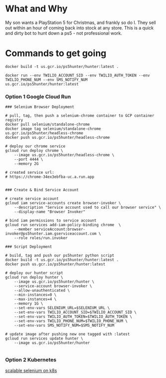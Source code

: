 # What and Why

My son wants a PlayStation 5 for Christmas, and frankly so do I.
They sell out within an hour of coming back into stock at any store.
This is a quick and dirty bot to hunt down a ps5 - not professional work.

# Commands to get going

`docker build -t us.gcr.io/ps5hunter/hunter:latest .`

`docker run --env TWILIO_ACCOUNT_SID --env TWILIO_AUTH_TOKEN --env TWILIO_PHONE_NUM --env SMS_NOTIFY_NUM us.gcr.io/ps5hunter/hunter:latest`


### Option 1 Google Cloud Run

```
### Selenium Browser Deployment

# pull, tag, then push a selenium-chrome container to GCP container registry
docker pull selenium/standalone-chrome
docker image tag selenium/standalone-chrome us.gcr.io/ps5hunter/headless-chrome
docker push us.gcr.io/ps5hunter/headless-chrome

# deploy our chrome service
gcloud run deploy chrome \
    --image us.gcr.io/ps5hunter/headless-chrome \
    --port 4444 \
    --memory 2G

# created service url:
# https://chrome-34ex3ebfba-uc.a.run.app


### Create & Bind Service Account

# create service account
gcloud iam service-accounts create browser-invoker \
    --description "Service account used to call our browser service" \
    --display-name "Browser Invoker"

# bind iam permissions to service account
gcloud run services add-iam-policy-binding chrome  \
    --member serviceAccount:browser-invoker@ps5hunter.iam.gserviceaccount.com \
    --role roles/run.invoker

### Script Deployment

# build, tag and push our ps5hunter python script
docker build -t us.gcr.io/ps5hunter/hunter:latest .
docker push us.gcr.io/ps5hunter/hunter:latest

# deploy our hunter script
gcloud run deploy hunter \
    --image us.gcr.io/ps5hunter/hunter \
    --service-account browser-invoker \
    --allow-unauthenticated \
    --min-instances=0 \
    --max-instances=4 \
    --memory 1G \
    --set-env-vars SELENIUM_URL=$SELENIUM_URL \
    --set-env-vars TWILIO_ACCOUNT_SID=$TWILIO_ACCOUNT_SID \
    --set-env-vars TWILIO_AUTH_TOKEN=$TWILIO_AUTH_TOKEN \
    --set-env-vars TWILIO_PHONE_NUM=$TWILIO_PHONE_NUM \
    --set-env-vars SMS_NOTIFY_NUM=$SMS_NOTIFY_NUM

# update image after pushing new one tagged with :latest
gcloud run services update hunter \
    --image us.gcr.io/ps5hunter/hunter


```

### Option 2 Kubernetes

[scalable selenium on k8s](https://github.com/kubernetes/examples/tree/master/staging/selenium)



